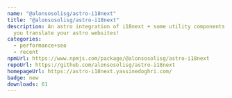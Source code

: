 ```yaml
---
name: "@alonsosolisg/astro-i18next"
title: "@alonsosolisg/astro-i18next"
description: An astro integration of i18next + some utility components to help
  you translate your astro websites!
categories:
  - performance+seo
  - recent
npmUrl: https://www.npmjs.com/package/@alonsosolisg/astro-i18next
repoUrl: https://github.com/alonsosolisg/astro-i18next
homepageUrl: https://astro-i18next.yassinedoghri.com/
badge: new
downloads: 61
---
```

